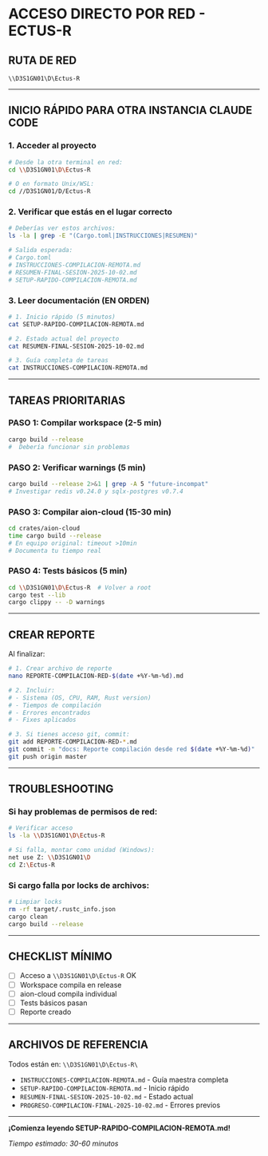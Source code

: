 # ACCESO DIRECTO POR RED - ECTUS-R

##  RUTA DE RED

```
\\D3S1GN01\D\Ectus-R
```

---

##  INICIO RÁPIDO PARA OTRA INSTANCIA CLAUDE CODE

### 1. Acceder al proyecto

```bash
# Desde la otra terminal en red:
cd \\D3S1GN01\D\Ectus-R

# O en formato Unix/WSL:
cd //D3S1GN01/D/Ectus-R
```

### 2. Verificar que estás en el lugar correcto

```bash
# Deberías ver estos archivos:
ls -la | grep -E "(Cargo.toml|INSTRUCCIONES|RESUMEN)"

# Salida esperada:
# Cargo.toml
# INSTRUCCIONES-COMPILACION-REMOTA.md
# RESUMEN-FINAL-SESION-2025-10-02.md
# SETUP-RAPIDO-COMPILACION-REMOTA.md
```

### 3. Leer documentación (EN ORDEN)

```bash
# 1. Inicio rápido (5 minutos)
cat SETUP-RAPIDO-COMPILACION-REMOTA.md

# 2. Estado actual del proyecto
cat RESUMEN-FINAL-SESION-2025-10-02.md

# 3. Guía completa de tareas
cat INSTRUCCIONES-COMPILACION-REMOTA.md
```

---

##  TAREAS PRIORITARIAS

### PASO 1: Compilar workspace (2-5 min)
```bash
cargo build --release
#  Debería funcionar sin problemas
```

### PASO 2: Verificar warnings (5 min)
```bash
cargo build --release 2>&1 | grep -A 5 "future-incompat"
# Investigar redis v0.24.0 y sqlx-postgres v0.7.4
```

### PASO 3: Compilar aion-cloud (15-30 min)
```bash
cd crates/aion-cloud
time cargo build --release
# En equipo original: timeout >10min
# Documenta tu tiempo real
```

### PASO 4: Tests básicos (5 min)
```bash
cd \\D3S1GN01\D\Ectus-R  # Volver a root
cargo test --lib
cargo clippy -- -D warnings
```

---

##  CREAR REPORTE

Al finalizar:

```bash
# 1. Crear archivo de reporte
nano REPORTE-COMPILACION-RED-$(date +%Y-%m-%d).md

# 2. Incluir:
# - Sistema (OS, CPU, RAM, Rust version)
# - Tiempos de compilación
# - Errores encontrados
# - Fixes aplicados

# 3. Si tienes acceso git, commit:
git add REPORTE-COMPILACION-RED-*.md
git commit -m "docs: Reporte compilación desde red $(date +%Y-%m-%d)"
git push origin master
```

---

##  TROUBLESHOOTING

### Si hay problemas de permisos de red:
```bash
# Verificar acceso
ls -la \\D3S1GN01\D\Ectus-R

# Si falla, montar como unidad (Windows):
net use Z: \\D3S1GN01\D
cd Z:\Ectus-R
```

### Si cargo falla por locks de archivos:
```bash
# Limpiar locks
rm -rf target/.rustc_info.json
cargo clean
cargo build --release
```

---

##  CHECKLIST MÍNIMO

- [ ] Acceso a `\\D3S1GN01\D\Ectus-R` OK
- [ ] Workspace compila en release
- [ ] aion-cloud compila individual
- [ ] Tests básicos pasan
- [ ] Reporte creado

---

##  ARCHIVOS DE REFERENCIA

Todos están en: `\\D3S1GN01\D\Ectus-R\`

- `INSTRUCCIONES-COMPILACION-REMOTA.md` - Guía maestra completa
- `SETUP-RAPIDO-COMPILACION-REMOTA.md` - Inicio rápido
- `RESUMEN-FINAL-SESION-2025-10-02.md` - Estado actual
- `PROGRESO-COMPILACION-FINAL-2025-10-02.md` - Errores previos

---

**¡Comienza leyendo SETUP-RAPIDO-COMPILACION-REMOTA.md!**

*Tiempo estimado: 30-60 minutos*
